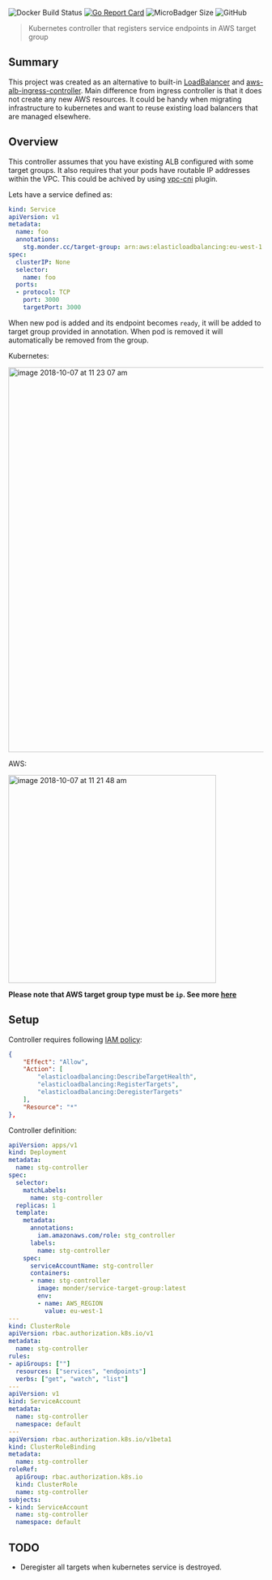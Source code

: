 
![Docker Build Status](https://img.shields.io/docker/build/monder/service-target-group.svg)
[![Go Report Card](https://goreportcard.com/badge/github.com/monder/service-target-group)](https://goreportcard.com/report/github.com/monder/service-target-group)
![MicroBadger Size](https://img.shields.io/microbadger/image-size/monder/service-target-group/latest.svg)
![GitHub](https://img.shields.io/github/license/monder/service-target-group.svg)


> Kubernetes controller that registers service endpoints in AWS target group

## Summary

This project was created as an alternative to built-in [LoadBalancer](https://kubernetes.io/docs/concepts/services-networking/service/#loadbalancer) and [aws-alb-ingress-controller](https://github.com/kubernetes-sigs/aws-alb-ingress-controller). Main difference from ingress controller is that it does not create any new AWS resources. It could be handy when migrating infrastructure to kubernetes and want to reuse existing load balancers that are managed elsewhere.

## Overview

This controller assumes that you have existing ALB configured with some target groups. It also requires that your pods have routable IP addresses within the VPC. This could be achived by using [vpc-cni](https://github.com/aws/amazon-vpc-cni-k8s) plugin.

Lets have a service defined as:
```yaml
kind: Service
apiVersion: v1
metadata:
  name: foo
  annotations:
    stg.monder.cc/target-group: arn:aws:elasticloadbalancing:eu-west-1:000000000000:targetgroup/foo/bar
spec:
  clusterIP: None
  selector:
    name: foo
  ports:
  - protocol: TCP
    port: 3000
    targetPort: 3000
```
When new pod is added and its endpoint becomes `ready`, it will be added to target group provided in annotation. When pod is removed it will automatically be removed from the group.

Kubernetes:

<img width="759" alt="image 2018-10-07 at 11 23 07 am" src="https://user-images.githubusercontent.com/232147/46579958-b4c0cb00-ca23-11e8-841e-03ccd6796313.png">

AWS:

<img width="410" alt="image 2018-10-07 at 11 21 48 am" src="https://user-images.githubusercontent.com/232147/46579956-b25e7100-ca23-11e8-8b8e-72bbbf632d1f.png">


**Please note that AWS target group type must be `ip`. See more [here](https://docs.aws.amazon.com/elasticloadbalancing/latest/application/load-balancer-target-groups.html#target-type)**

## Setup

Controller requires following [IAM policy](https://docs.aws.amazon.com/IAM/latest/UserGuide/access_policies.html):
```json
{
    "Effect": "Allow",
    "Action": [
        "elasticloadbalancing:DescribeTargetHealth",
        "elasticloadbalancing:RegisterTargets",
        "elasticloadbalancing:DeregisterTargets"
    ],
    "Resource": "*"
},     
```

Controller definition:
```yaml
apiVersion: apps/v1
kind: Deployment
metadata:
  name: stg-controller
spec:
  selector:
    matchLabels:
      name: stg-controller
  replicas: 1
  template:
    metadata:
      annotations:
        iam.amazonaws.com/role: stg_controller
      labels:
        name: stg-controller
    spec:
      serviceAccountName: stg-controller
      containers:
      - name: stg-controller
        image: monder/service-target-group:latest
        env:
        - name: AWS_REGION
          value: eu-west-1
---
kind: ClusterRole
apiVersion: rbac.authorization.k8s.io/v1
metadata:
  name: stg-controller
rules:
- apiGroups: [""]
  resources: ["services", "endpoints"]
  verbs: ["get", "watch", "list"]
---
apiVersion: v1
kind: ServiceAccount
metadata:
  name: stg-controller
  namespace: default
---
apiVersion: rbac.authorization.k8s.io/v1beta1
kind: ClusterRoleBinding
metadata:
  name: stg-controller
roleRef:
  apiGroup: rbac.authorization.k8s.io
  kind: ClusterRole
  name: stg-controller
subjects:
- kind: ServiceAccount
  name: stg-controller
  namespace: default
```

## TODO

* Deregister all targets when kubernetes service is destroyed.
